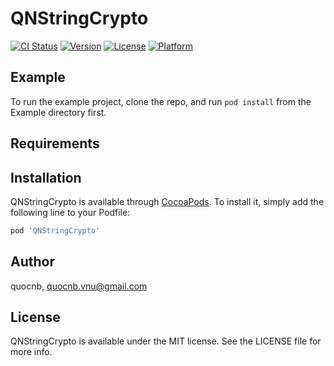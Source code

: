 # QNStringCrypto

[![CI Status](https://img.shields.io/travis/quocnb/QNStringCrypto.svg?style=flat)](https://travis-ci.org/quocnb/QNStringCrypto)
[![Version](https://img.shields.io/cocoapods/v/QNStringCrypto.svg?style=flat)](https://cocoapods.org/pods/QNStringCrypto)
[![License](https://img.shields.io/cocoapods/l/QNStringCrypto.svg?style=flat)](https://cocoapods.org/pods/QNStringCrypto)
[![Platform](https://img.shields.io/cocoapods/p/QNStringCrypto.svg?style=flat)](https://cocoapods.org/pods/QNStringCrypto)

## Example

To run the example project, clone the repo, and run `pod install` from the Example directory first.

## Requirements

## Installation

QNStringCrypto is available through [CocoaPods](https://cocoapods.org). To install
it, simply add the following line to your Podfile:

```ruby
pod 'QNStringCrypto'
```

## Author

quocnb, quocnb.vnu@gmail.com

## License

QNStringCrypto is available under the MIT license. See the LICENSE file for more info.
